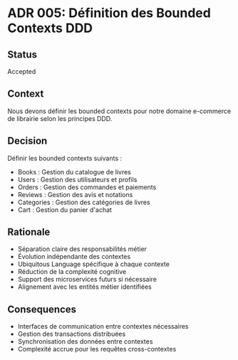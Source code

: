 # ADR 005: Définition des Bounded Contexts DDD

## Status
Accepted

## Context
Nous devons définir les bounded contexts pour notre domaine e-commerce de librairie selon les principes DDD.

## Decision
Définir les bounded contexts suivants :
- Books : Gestion du catalogue de livres
- Users : Gestion des utilisateurs et profils
- Orders : Gestion des commandes et paiements
- Reviews : Gestion des avis et notations
- Categories : Gestion des catégories de livres
- Cart : Gestion du panier d'achat

## Rationale
- Séparation claire des responsabilités métier
- Évolution indépendante des contextes
- Ubiquitous Language spécifique à chaque contexte
- Réduction de la complexité cognitive
- Support des microservices futurs si nécessaire
- Alignement avec les entités métier identifiées

## Consequences
- Interfaces de communication entre contextes nécessaires
- Gestion des transactions distribuées
- Synchronisation des données entre contextes
- Complexité accrue pour les requêtes cross-contextes